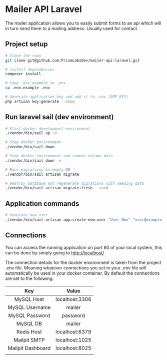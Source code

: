 # Mailer API Laravel

The mailer application allows you to easily submit forms to an api which will in turn send them to a mailing address. Usually used for contact.

## Project setup

``` bash
# Clone the repo
git clone git@github.com:PrismLabsDev/mailer-api-laravel.git

# install dependencies
composer install

# Copy .env.example to .env
cp .env.example .env

# Generate application key and add it to .env (APP_KEY)
php artisan key:generate --show
```

## Run laravel sail (dev environment)

``` bash
# Start docker development environment
./vendor/bin/sail up -d

# Stop docker environment
./vendor/bin/sail down

# Stop docker environment and remove volume data
./vendor/bin/sail down -v

# Runs migrations on empty DB
./vendor/bin/sail artisan migrate

# Destroy database and regenerate migrations with seeding data
./vendor/bin/sail artisan migrate:fresh --seed
```

## Application commands

``` sh
# Generate new user
./vendor/bin/sail artisan app:create-new-user "User Nme" "user@example.com" "password"
```

## Connections

You can access the running application on port 80 of your local system, this can be done by simply going to [http://localhost/](http://localhost/)

The connection details for the docker environment is taken from the project .env file. Meaning whatever connections you set in your .env file will automatically be used in your docker container. By default the connections are set to the following:

|      **Key**      |    **Value**   |
|:-----------------:|:--------------:|
| MySQL Host        | localhost:3306 |
| MySQL Username    |     mailer     |
| MySQL Password    |    password    |
| MySQL DB          |     mailer     |
| Redis Host        | localhost:6379 |
| Mailpit SMTP      | localhost:1025 |
| Mailpit Dashboard | localhost:8025 |
|                   |                |